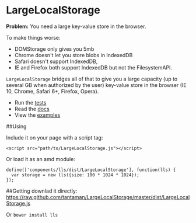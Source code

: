 LargeLocalStorage
=================


**Problem:** You need a large key-value store in the browser.

To make things worse: 
* DOMStorage only gives you 5mb
* Chrome doesn't let you store blobs in IndexedDB
* Safari doesn't support IndexedDB,
* IE and Firefox both support IndexedDB but not the FilesystemAPI.

`LargeLocalStorage` bridges all of that to give you a large capacity (up to several GB when authorized by the user) key-value store in the browser
(IE 10, Chrome, Safari 6+, Firefox, Opera). 

* Run the [tests](http://tantaman.github.io/LargeLocalStorage/test/)
* Read the [docs](http://tantaman.github.io/LargeLocalStorage/doc/classes/LargeLocalStorage.html)
* View the [examples](http://tantaman.github.io/LargeLocalStorage/examples/album/)


##Using

Include it on your page with a script tag:

```
<script src="path/to/LargeLocalStorage.js"></script>
```

Or load it as an amd module:

```
define(['components/lls/dist/LargeLocalStorage'], function(lls) {
  var storage = new lls({size: 100 * 1024 * 1024});
});
```

##Getting
downlad it directly: https://raw.github.com/tantaman/LargeLocalStorage/master/dist/LargeLocalStorage.js

Or `bower install lls`
